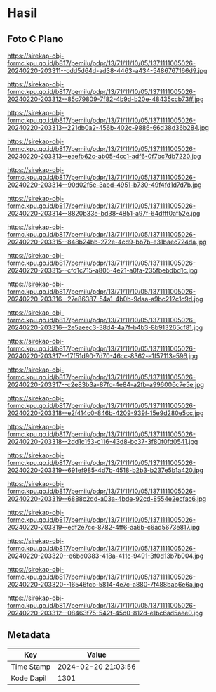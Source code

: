 # Hasil

## Foto C Plano

https://sirekap-obj-formc.kpu.go.id/b817/pemilu/pdpr/13/71/11/10/05/1371111005026-20240220-203311--cdd5d64d-ad38-4463-a434-5486767166d9.jpg

https://sirekap-obj-formc.kpu.go.id/b817/pemilu/pdpr/13/71/11/10/05/1371111005026-20240220-203312--85c79809-7f82-4b9d-b20e-48435ccb73ff.jpg

https://sirekap-obj-formc.kpu.go.id/b817/pemilu/pdpr/13/71/11/10/05/1371111005026-20240220-203313--221db0a2-456b-402c-9886-66d38d36b284.jpg

https://sirekap-obj-formc.kpu.go.id/b817/pemilu/pdpr/13/71/11/10/05/1371111005026-20240220-203313--eaefb62c-ab05-4cc1-adf6-0f7bc7db7220.jpg

https://sirekap-obj-formc.kpu.go.id/b817/pemilu/pdpr/13/71/11/10/05/1371111005026-20240220-203314--90d02f5e-3abd-4951-b730-49f4fd1d7d7b.jpg

https://sirekap-obj-formc.kpu.go.id/b817/pemilu/pdpr/13/71/11/10/05/1371111005026-20240220-203314--8820b33e-bd38-4851-a97f-64dfff0af52e.jpg

https://sirekap-obj-formc.kpu.go.id/b817/pemilu/pdpr/13/71/11/10/05/1371111005026-20240220-203315--848b24bb-272e-4cd9-bb7b-e31baec724da.jpg

https://sirekap-obj-formc.kpu.go.id/b817/pemilu/pdpr/13/71/11/10/05/1371111005026-20240220-203315--cfd1c715-a805-4e21-a0fa-235fbebdbd1c.jpg

https://sirekap-obj-formc.kpu.go.id/b817/pemilu/pdpr/13/71/11/10/05/1371111005026-20240220-203316--27e86387-54a1-4b0b-9daa-a9bc212c1c9d.jpg

https://sirekap-obj-formc.kpu.go.id/b817/pemilu/pdpr/13/71/11/10/05/1371111005026-20240220-203316--2e5aeec3-38d4-4a7f-b4b3-8b913265cf81.jpg

https://sirekap-obj-formc.kpu.go.id/b817/pemilu/pdpr/13/71/11/10/05/1371111005026-20240220-203317--17f51d90-7d70-46cc-8362-e1f57113e596.jpg

https://sirekap-obj-formc.kpu.go.id/b817/pemilu/pdpr/13/71/11/10/05/1371111005026-20240220-203317--c2e83b3a-87fc-4e84-a2fb-a996006c7e5e.jpg

https://sirekap-obj-formc.kpu.go.id/b817/pemilu/pdpr/13/71/11/10/05/1371111005026-20240220-203318--e2f414c0-846b-4209-939f-15e9d280e5cc.jpg

https://sirekap-obj-formc.kpu.go.id/b817/pemilu/pdpr/13/71/11/10/05/1371111005026-20240220-203318--2dd1c153-c116-43d8-bc37-3f80f0fd0541.jpg

https://sirekap-obj-formc.kpu.go.id/b817/pemilu/pdpr/13/71/11/10/05/1371111005026-20240220-203319--691ef985-4d7b-4518-b2b3-b237e5b1a420.jpg

https://sirekap-obj-formc.kpu.go.id/b817/pemilu/pdpr/13/71/11/10/05/1371111005026-20240220-203319--6888c2dd-a03a-4bde-92cd-8554e2ecfac6.jpg

https://sirekap-obj-formc.kpu.go.id/b817/pemilu/pdpr/13/71/11/10/05/1371111005026-20240220-203319--edf2e7cc-8782-4ff6-aa6b-c6ad5673e817.jpg

https://sirekap-obj-formc.kpu.go.id/b817/pemilu/pdpr/13/71/11/10/05/1371111005026-20240220-203320--e6bd0383-418a-411c-9491-3f0d13b7b004.jpg

https://sirekap-obj-formc.kpu.go.id/b817/pemilu/pdpr/13/71/11/10/05/1371111005026-20240220-203320--16546fcb-5814-4e7c-a880-7f488bab6e6a.jpg

https://sirekap-obj-formc.kpu.go.id/b817/pemilu/pdpr/13/71/11/10/05/1371111005026-20240220-203312--08463f75-542f-45d0-812d-e1bc6ad5aee0.jpg


## Metadata

| Key        | Value               |
| ---------- | ------------------- |
| Time Stamp | 2024-02-20 21:03:56 |
| Kode Dapil | 1301                |



